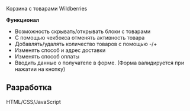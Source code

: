Корзина с товарами Wildberries

__Функционал__

- Возможность скрывать/открывать блоки с товарами
- С помощью чекбокса отменять активность товара
- Добавлять/удалять количество товаров с помощью -/+
- Изменять способ и адрес доставки
- Изменять способ оплаты
- Вводить данные о получателе в форме. (Форма валидируется при нажатии на кнопку)

## Разработка
HTML/CSS/JavaScript

